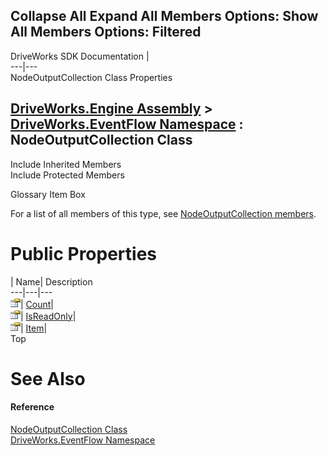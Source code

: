 Collapse All Expand All Members Options: Show All  Members Options: Filtered   
---  
DriveWorks SDK Documentation  |   
---|---  
NodeOutputCollection Class Properties   
  
[DriveWorks.Engine Assembly](topic2156.md) > [DriveWorks.EventFlow Namespace](topic6871.md) : NodeOutputCollection Class  
---  
  
Include Inherited Members    
Include Protected Members    


Glossary Item Box

For a list of all members of this type, see [NodeOutputCollection members](topic7088.md).

# Public Properties

| Name| Description  
---|---|---  
![Public Property](dotnetimages/publicProperty.gif)| [Count](topic7110.md)|   
![Public Property](dotnetimages/publicProperty.gif)| [IsReadOnly](topic7111.md)|   
![Public Property](dotnetimages/publicProperty.gif)| [Item](topic7112.md)|   
Top

# See Also

#### Reference

[NodeOutputCollection Class](topic7087.md)   
[DriveWorks.EventFlow Namespace](topic6871.md)


